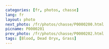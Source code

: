 ```yaml
---
categories: [fr, photos, chasse]
lang: fr
layout: photo
next_photo: /fr/photos/chasse/P0000200.html
picname: P0000201
prev_photo: /fr/photos/chasse/P0000202.html
tags: [Blood, Dead Oryx, Grass]
---
```

